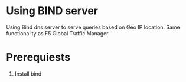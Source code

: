Using BIND server
==========

Using Bind dns server to serve queries based on Geo IP location. Same functionality as F5 Global Traffic Manager

Prerequiests
=========

1. Install bind
